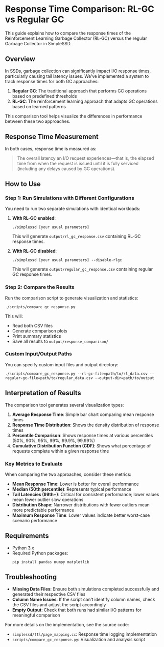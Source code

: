 # Response Time Comparison: RL-GC vs Regular GC

This guide explains how to compare the response times of the Reinforcement Learning Garbage Collector (RL-GC) versus the regular Garbage Collector in SimpleSSD.

## Overview

In SSDs, garbage collection can significantly impact I/O response times, particularly causing tail latency issues. We've implemented a system to track response times for both GC approaches:

1. **Regular GC**: The traditional approach that performs GC operations based on predefined thresholds
2. **RL-GC**: The reinforcement learning approach that adapts GC operations based on learned patterns

This comparison tool helps visualize the differences in performance between these two approaches.

## Response Time Measurement

In both cases, response time is measured as:

> The overall latency an I/O request experiences—that is, the elapsed time from when the request is issued until it is fully serviced (including any delays caused by GC operations).

## How to Use

### Step 1: Run Simulations with Different Configurations

You need to run two separate simulations with identical workloads:

1. **With RL-GC enabled**:
   ```
   ./simplessd [your usual parameters]
   ```
   This will generate `output/rl_gc_response.csv` containing RL-GC response times.

2. **With RL-GC disabled**:
   ```
   ./simplessd [your usual parameters] --disable-rlgc
   ```
   This will generate `output/regular_gc_response.csv` containing regular GC response times.

### Step 2: Compare the Results

Run the comparison script to generate visualization and statistics:

```
./scripts/compare_gc_response.py
```

This will:
- Read both CSV files
- Generate comparison plots
- Print summary statistics
- Save all results to `output/response_comparison/`

### Custom Input/Output Paths

You can specify custom input files and output directory:

```
./scripts/compare_gc_response.py --rl-gc-file=path/to/rl_data.csv --regular-gc-file=path/to/regular_data.csv --output-dir=path/to/output
```

## Interpretation of Results

The comparison tool generates several visualization types:

1. **Average Response Time**: Simple bar chart comparing mean response times
2. **Response Time Distribution**: Shows the density distribution of response times
3. **Percentile Comparison**: Shows response times at various percentiles (50%, 90%, 95%, 99%, 99.9%, 99.99%)
4. **Cumulative Distribution Function (CDF)**: Shows what percentage of requests complete within a given response time

### Key Metrics to Evaluate

When comparing the two approaches, consider these metrics:

- **Mean Response Time**: Lower is better for overall performance
- **Median (50th percentile)**: Represents typical performance
- **Tail Latencies (99th+)**: Critical for consistent performance; lower values mean fewer outlier slow operations
- **Distribution Shape**: Narrower distributions with fewer outliers mean more predictable performance
- **Maximum Response Time**: Lower values indicate better worst-case scenario performance

## Requirements

- Python 3.x
- Required Python packages:
  ```
  pip install pandas numpy matplotlib
  ```

## Troubleshooting

- **Missing Data Files**: Ensure both simulations completed successfully and generated their respective CSV files
- **Column Name Issues**: If the script can't identify column names, check the CSV files and adjust the script accordingly
- **Empty Output**: Check that both runs had similar I/O patterns for meaningful comparison

For more details on the implementation, see the source code:
- `simplessd/ftl/page_mapping.cc`: Response time logging implementation
- `scripts/compare_gc_response.py`: Visualization and analysis script 